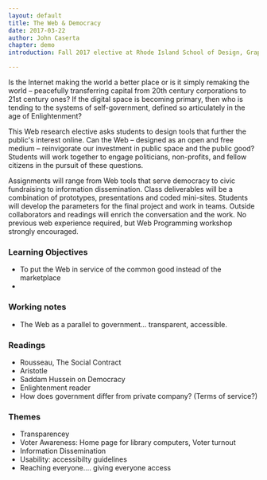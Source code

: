 ```yaml
---
layout: default
title: The Web & Democracy
date: 2017-03-22
author: John Caserta
chapter: demo
introduction: Fall 2017 elective at Rhode Island School of Design, Graphic Design Department.

---
```


Is the Internet making the world a better place or is it simply remaking the world – peacefully transferring capital from 20th century corporations to 21st century ones? If the digital space is becoming primary, then who is tending to the systems of self-government, defined so articulately in the age of Enlightenment?

This Web research elective asks students to design tools that further the public's interest online. Can the Web – designed as an open and free medium – reinvigorate our investment in public space and the public good? Students will work together to engage politicians, non-profits, and fellow citizens in the pursuit of these questions.

Assignments will range from Web tools that serve democracy to civic fundraising to information dissemination. Class deliverables will be a combination of prototypes, presentations and coded mini-sites. Students will develop the parameters for the final project and work in teams. Outside collaborators and readings will enrich the conversation and the work. No previous web experience required, but Web Programming workshop strongly encouraged.

### Learning Objectives

* To put the Web in service of the common good instead of the marketplace
*

### Working notes

* The Web as a parallel to government... transparent, accessible.

### Readings

* Rousseau, The Social Contract
* Aristotle
* Saddam Hussein on Democracy
* Enlightenment reader
* How does government differ from private company? (Terms of service?)

### Themes

* Transparencey
* Voter Awareness: Home page for library computers, Voter turnout
* Information Dissemination
* Usability: accessibilty guidelines
* Reaching everyone.... giving everyone access
